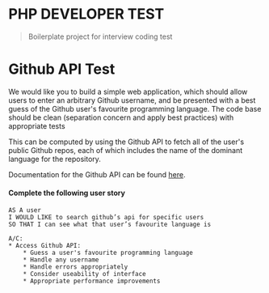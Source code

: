 # PHP DEVELOPER TEST
> Boilerplate project for interview coding test

# Github API Test

We would like you to build a simple web application, which should allow users to enter an arbitrary Github username, and be presented with a best guess of the Github user's favourite programming language. The code base should be clean (separation concern and apply best practices) with appropriate tests

This can be computed by using the Github API to fetch all of the user's public Github repos, each of which includes the name of the dominant language for the repository.

Documentation for the Github API can be found [here](https://developer.github.com/v3/).

#### Complete the following user story

```dotenv
AS A user
I WOULD LIKE to search github’s api for specific users
SO THAT I can see what that user’s favourite language is

A/C:
* Access Github API:
    * Guess a user's favourite programming language
    * Handle any username
    * Handle errors appropriately
    * Consider useability of interface
    * Appropriate performance improvements
```
